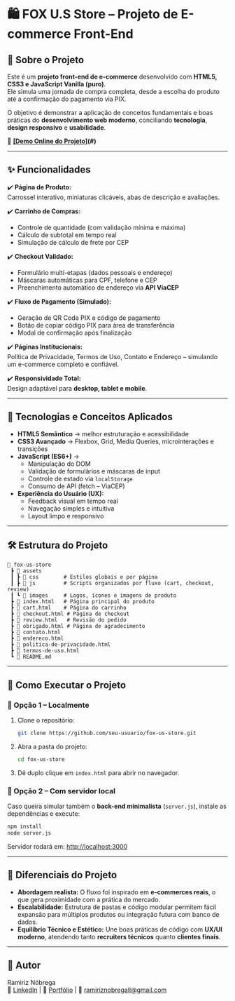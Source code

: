 # 🛍️ FOX U.S Store – Projeto de E-commerce Front-End

## 📖 Sobre o Projeto

Este é um **projeto front-end de e-commerce** desenvolvido com **HTML5, CSS3 e JavaScript Vanilla (puro)**.  
Ele simula uma jornada de compra completa, desde a escolha do produto até a confirmação do pagamento via PIX.  

O objetivo é demonstrar a aplicação de conceitos fundamentais e boas práticas do **desenvolvimento web moderno**, conciliando **tecnologia**, **design responsivo** e **usabilidade**.

🔗 **[[Demo Online do Projeto]](https://fox-projectpage.vercel.app/)(#)**  
  


---

## ✨ Funcionalidades

✔️ **Página de Produto:**  
Carrossel interativo, miniaturas clicáveis, abas de descrição e avaliações.  

✔️ **Carrinho de Compras:**  
- Controle de quantidade (com validação mínima e máxima)  
- Cálculo de subtotal em tempo real  
- Simulação de cálculo de frete por CEP  

✔️ **Checkout Validado:**  
- Formulário multi-etapas (dados pessoais e endereço)  
- Máscaras automáticas para CPF, telefone e CEP  
- Preenchimento automático de endereço via **API ViaCEP**  

✔️ **Fluxo de Pagamento (Simulado):**  
- Geração de QR Code PIX e código de pagamento  
- Botão de copiar código PIX para área de transferência  
- Modal de confirmação após finalização  

✔️ **Páginas Institucionais:**  
Política de Privacidade, Termos de Uso, Contato e Endereço – simulando um e-commerce completo e confiável.  

✔️ **Responsividade Total:**  
Design adaptável para **desktop, tablet e mobile**.  

---

## 🚀 Tecnologias e Conceitos Aplicados

- **HTML5 Semântico** → melhor estruturação e acessibilidade  
- **CSS3 Avançado** → Flexbox, Grid, Media Queries, microinterações e transições  
- **JavaScript (ES6+)** →  
  - Manipulação do DOM  
  - Validação de formulários e máscaras de input  
  - Controle de estado via `localStorage`  
  - Consumo de API (fetch – ViaCEP)  
- **Experiência do Usuário (UX):**  
  - Feedback visual em tempo real  
  - Navegação simples e intuitiva  
  - Layout limpo e responsivo  

---

## 🛠️ Estrutura do Projeto

```
📂 fox-us-store
 ┣ 📂 assets
 ┃ ┣ 📂 css        # Estilos globais e por página
 ┃ ┣ 📂 js         # Scripts organizados por fluxo (cart, checkout, review)
 ┃ ┗ 📂 images     # Logos, ícones e imagens de produto
 ┣ 📜 index.html   # Página principal do produto
 ┣ 📜 cart.html    # Página do carrinho
 ┣ 📜 checkout.html # Página de checkout
 ┣ 📜 review.html   # Revisão do pedido
 ┣ 📜 obrigado.html # Página de agradecimento
 ┣ 📜 contato.html
 ┣ 📜 endereco.html
 ┣ 📜 politica-de-privacidade.html
 ┣ 📜 termos-de-uso.html
 ┗ 📜 README.md
```

---

## 🏁 Como Executar o Projeto

### 🔹 Opção 1 – Localmente
1. Clone o repositório:
   ```bash
   git clone https://github.com/seu-usuario/fox-us-store.git
   ```
2. Abra a pasta do projeto:
   ```bash
   cd fox-us-store
   ```
3. Dê duplo clique em `index.html` para abrir no navegador.

### 🔹 Opção 2 – Com servidor local
Caso queira simular também o **back-end minimalista** (`server.js`), instale as dependências e execute:
```bash
npm install
node server.js
```
Servidor rodará em: [http://localhost:3000](http://localhost:3000)

---

## 📌 Diferenciais do Projeto

- **Abordagem realista:** O fluxo foi inspirado em **e-commerces reais**, o que gera proximidade com a prática do mercado.  
- **Escalabilidade:** Estrutura de pastas e código modular permitem fácil expansão para múltiplos produtos ou integração futura com banco de dados.  
- **Equilíbrio Técnico e Estético:** Une boas práticas de código com **UX/UI moderno**, atendendo tanto **recruiters técnicos** quanto **clientes finais**.  

---

## 👤 Autor

Ramiriz Nóbrega  
🔗 [LinkedIn](#) | 🔗 [Portfólio](#) | 📧 ramiriznobregall@gmail.com  
